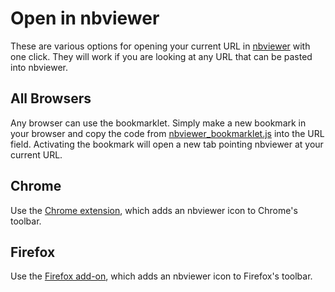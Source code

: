 Open in nbviewer
================

These are various options for opening your current URL in
[nbviewer](http://nbviewer.ipython.org) with one click. They will work
if you are looking at any URL that can be pasted into nbviewer.

All Browsers
------------

Any browser can use the bookmarklet.
Simply make a new bookmark in your browser and copy the code from
[nbviewer_bookmarklet.js](https://github.com/jiffyclub/open-in-nbviewer/blob/master/bookmarklet/nbviewer_bookmarklet.js)
into the URL field. Activating the bookmark will open a new tab pointing
nbviewer at your current URL.

Chrome
------

Use the
[Chrome extension](https://chrome.google.com/webstore/detail/open-in-nbviewer/ihlhlehlibooakiicbiakgojckpnlali?hl=en),
which adds an nbviewer icon to Chrome's toolbar.

Firefox
-------

Use the
[Firefox add-on](https://addons.mozilla.org/en-US/firefox/addon/open-in-nbviewer/),
which adds an nbviewer icon to Firefox's toolbar.
